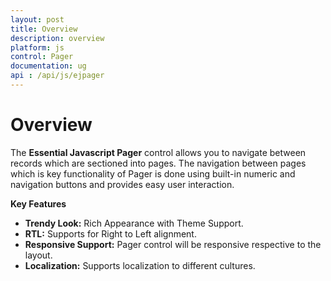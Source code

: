 ```yaml
---
layout: post
title: Overview
description: overview
platform: js
control: Pager
documentation: ug
api : /api/js/ejpager
---
```


# Overview

The **Essential Javascript Pager** control allows you to navigate between records which are sectioned into pages. The navigation between pages which is key functionality of Pager is done using built-in numeric and navigation buttons and provides easy user interaction. 

**Key Features**

* **Trendy Look:** Rich Appearance with Theme Support.
* **RTL:** Supports for Right to Left alignment.
* **Responsive Support:** Pager control will be responsive respective to the layout.
* **Localization:** Supports localization to different cultures.